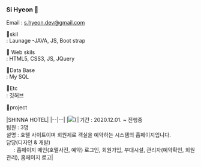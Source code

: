 ### Si Hyeon  🌱 

Email : s.hyeon.dev@gmail.com


🌱skil <br>
  : Launage -JAVA, JS, Boot strap

🌱 Web skils <br>
  : HTML5, CSS3, JS, JQuery

🌱Data Base <br>
  : My SQL
  
🌱Etc <br>
  : 깃허브

🌱project <br>


|SHINNA HOTEL|
|--|--|
|<img src="https://github.com/sihyeon01/sihyeon01/issues/1#issue-775377584">)||기간 : 2020.12.01. ~ 진행중<br>
팀원 : 3명<br>
설명 : 호텔 사이트이며 회원제로 객실을 예약하는 시스템의 홈페이지입니다.<br>
담당(디자인 & 개발) <br>
&nbsp;&nbsp;&nbsp;&nbsp;&nbsp;: 홈페이지 메인(호텔사진, 예약) 로그인, 회원가입, 부대시설, 관리자(예약확인, 회원관리), 홈페이지 로고|



<!--
**sihyeon01/sihyeon01** is a ✨ _special_ ✨ repository because its `README.md` (this file) appears on your GitHub profile.

Here are some ideas to get you started:

- 🔭 I’m currently working on ...
- 🌱 I’m currently learning ...
- 👯 I’m looking to collaborate on ...
- 🤔 I’m looking for help with ...
- 💬 Ask me about ...
- 📫 How to reach me: ...
- 😄 Pronouns: ...
- ⚡ Fun fact: ...
-->
